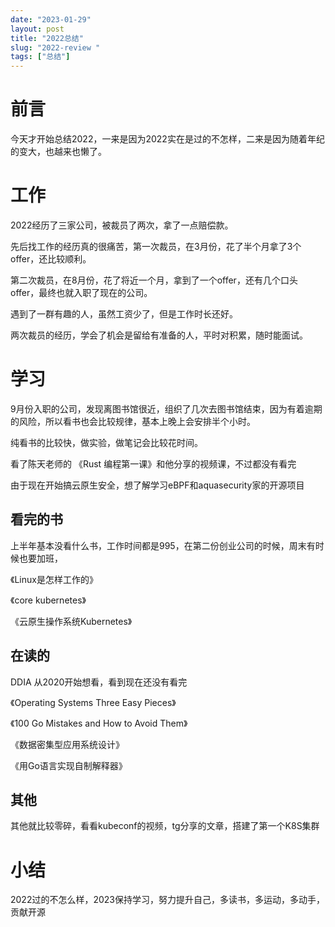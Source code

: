 ```yaml
---
date: "2023-01-29"
layout: post
title: "2022总结"
slug: "2022-review "
tags: ["总结"]
--- 
```


# 前言

今天才开始总结2022，一来是因为2022实在是过的不怎样，二来是因为随着年纪的变大，也越来也懒了。

# 工作

2022经历了三家公司，被裁员了两次，拿了一点赔偿款。

先后找工作的经历真的很痛苦，第一次裁员，在3月份，花了半个月拿了3个offer，还比较顺利。

第二次裁员，在8月份，花了将近一个月，拿到了一个offer，还有几个口头offer，最终也就入职了现在的公司。

遇到了一群有趣的人，虽然工资少了，但是工作时长还好。

两次裁员的经历，学会了机会是留给有准备的人，平时对积累，随时能面试。

# 学习

9月份入职的公司，发现离图书馆很近，组织了几次去图书馆结束，因为有着逾期的风险，所以看书也会比较规律，基本上晚上会安排半个小时。

纯看书的比较快，做实验，做笔记会比较花时间。

看了陈天老师的 《Rust 编程第一课》和他分享的视频课，不过都没有看完

由于现在开始搞云原生安全，想了解学习eBPF和aquasecurity家的开源项目

## 看完的书

上半年基本没看什么书，工作时间都是995，在第二份创业公司的时候，周末有时候也要加班，

《Linux是怎样工作的》

《core kubernetes》

《云原生操作系统Kubernetes》

## 在读的

DDIA 从2020开始想看，看到现在还没有看完

《Operating Systems Three Easy Pieces》

《100 Go Mistakes and How to Avoid Them》

《数据密集型应用系统设计》

《用Go语言实现自制解释器》

## 其他

其他就比较零碎，看看kubeconf的视频，tg分享的文章，搭建了第一个K8S集群

# 小结

2022过的不怎么样，2023保持学习，努力提升自己，多读书，多运动，多动手，贡献开源
